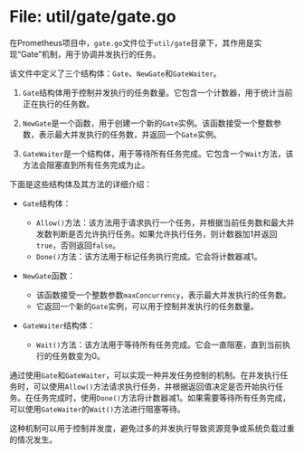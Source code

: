 # File: util/gate/gate.go

在Prometheus项目中，`gate.go`文件位于`util/gate`目录下，其作用是实现“Gate”机制，用于协调并发执行的任务。

该文件中定义了三个结构体：`Gate`、`NewGate`和`GateWaiter`。

1. `Gate`结构体用于控制并发执行的任务数量。它包含一个计数器，用于统计当前正在执行的任务数。

2. `NewGate`是一个函数，用于创建一个新的`Gate`实例。该函数接受一个整数参数，表示最大并发执行的任务数，并返回一个`Gate`实例。

3. `GateWaiter`是一个结构体，用于等待所有任务完成。它包含一个`Wait`方法，该方法会阻塞直到所有任务完成为止。

下面是这些结构体及其方法的详细介绍：

- `Gate`结构体：
  - `Allow()`方法：该方法用于请求执行一个任务，并根据当前任务数和最大并发数判断是否允许执行任务。如果允许执行任务，则计数器加1并返回`true`，否则返回`false`。
  - `Done()`方法：该方法用于标记任务执行完成。它会将计数器减1。

- `NewGate`函数：
  - 该函数接受一个整数参数`maxConcurrency`，表示最大并发执行的任务数。
  - 它返回一个新的`Gate`实例，可以用于控制并发执行的任务数量。

- `GateWaiter`结构体：
  - `Wait()`方法：该方法用于等待所有任务完成。它会一直阻塞，直到当前执行的任务数变为0。

通过使用`Gate`和`GateWaiter`，可以实现一种并发任务控制的机制。在并发执行任务时，可以使用`Allow()`方法请求执行任务，并根据返回值决定是否开始执行任务。在任务完成时，使用`Done()`方法将计数器减1。如果需要等待所有任务完成，可以使用`GateWaiter`的`Wait()`方法进行阻塞等待。

这种机制可以用于控制并发度，避免过多的并发执行导致资源竞争或系统负载过重的情况发生。

